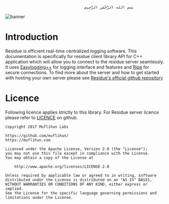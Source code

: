                                        ‫بسم الله الرَّحْمَنِ الرَّحِيمِ

![banner]
    
# Introduction
Residue is efficient real-time centralized logging software. This documentation is specifically for residue client library API for C++ application which will allow you to connect to the residue server seamlessly. It uses [Easylogging++](https://github.com/muflihun/easyloggingpp) for logging interface and features and [Ripe](https://github.com/muflihun/ripe) for secure connections. To find more about the server and how to get started with hosting your own server please see [Residue's official github repository](https://github.com/muflihun/residue)

# Licence
Following licence applies strictly to this library. For Residue server licence please refer to [LICENCE](https://github.com/muflihun/residue/blob/master/LICENCE) on github.

```
Copyright 2017 Muflihun Labs

https://github.com/muflihun/
https://muflihun.com

Licensed under the Apache License, Version 2.0 (the "License");
you may not use this file except in compliance with the License.
You may obtain a copy of the License at

    http://www.apache.org/licenses/LICENSE-2.0

Unless required by applicable law or agreed to in writing, software
distributed under the License is distributed on an "AS IS" BASIS,
WITHOUT WARRANTIES OR CONDITIONS OF ANY KIND, either express or implied.
See the License for the specific language governing permissions and
limitations under the License.
```

  [banner]: https://raw.githubusercontent.com/muflihun/residue/master/docs/Residue.png
